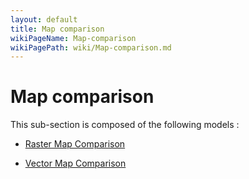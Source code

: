 ```yaml
---
layout: default
title: Map comparison
wikiPageName: Map-comparison
wikiPagePath: wiki/Map-comparison.md
---
```

# Map comparison

This sub-section is composed of the following models :

* [Raster Map Comparison](references#MapcomparisonRasterMapComparison)

* [Vector Map Comparison](references#MapcomparisonVectorMapComparison)

